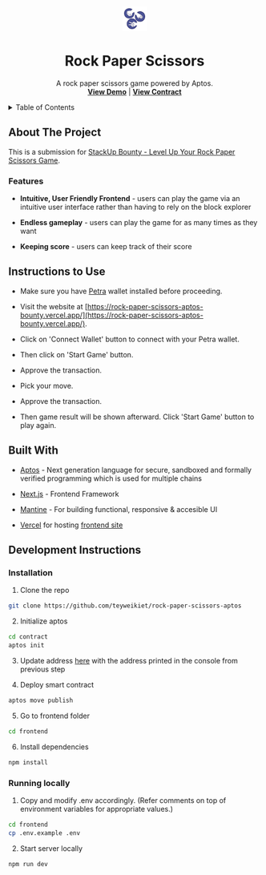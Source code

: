 <br />
<div align="center">
  <a href="https://github.com/teyweikiet/rock-paper-scissors-aptos">
    <img src="/frontend/public/rock-paper-scissors.png" alt="Logo" width="50" height="50">
  </a>

  <h1 align="center" style="border-bottom: 0;">Rock Paper Scissors</h1>

  <p align="center">
    A rock paper scissors game powered by Aptos.
    <br />
    <a href="https://rock-paper-scissors-aptos-bounty.vercel.app/"><strong>View Demo</strong></a> |
    <a href="https://explorer.aptoslabs.com/account/0xfaa259effc96ae64494fa4ed9184202034f23ccb772882432a86f2060f2da768/modules/code/RockPaperScissors/start_game?network=testnet"><strong>View Contract</strong></a>
    <br />
  </p>
</div>

<details>
  <summary>Table of Contents</summary>
  <ol>
    <li>
      <a href="#about-the-project">About The Project</a>
      <ul>
        <li><a href="#features">Features</a></li>
      </ul>
    </li>
    <li>
      <a href="#instructions-to-use">Instructions to Use</a>
    </li>
    <li>
      <a href="#built-with">Built With</a>
    </li>
    <li>
      <a href="#development-instructions">Development Instructions</a>
      <ul>
        <li><a href="#installation">Installation</a></li>
        <li><a href="#running-locally">Running locally</a></li>
      </ul>
    </li>
  </ol>
</details>

## About The Project

This is a submission for [StackUp Bounty - Level Up Your Rock Paper Scissors Game](https://earn.stackup.dev/campaigns/move-on-aptos-iii/quests/bounty-level-up-your-rock-paper-scissors-game-7a02).

### Features

- **Intuitive, User Friendly Frontend** - users can play the game via an intuitive user interface rather than having to rely on the block explorer

- **Endless gameplay** - users can play the game for as many times as they want

- **Keeping score** - users can keep track of their score

## Instructions to Use

- Make sure you have [Petra](https://petra.app/) wallet installed before proceeding.

- Visit the website at [https://rock-paper-scissors-aptos-bounty.vercel.app/](https://rock-paper-scissors-aptos-bounty.vercel.app/).

- Click on 'Connect Wallet' button to connect with your Petra wallet.

- Then click on 'Start Game' button.

- Approve the transaction.

- Pick your move.

- Approve the transaction.

- Then game result will be shown afterward. Click 'Start Game' button to play again.

## Built With

- [Aptos](https://aptos.dev/en/build/smart-contracts) - Next generation language for secure, sandboxed and formally verified programming which is used for multiple chains

- [Next.js](https://nextjs.org/) - Frontend Framework

- [Mantine](https://mantine.dev/) - For building functional, responsive & accesible UI

- [Vercel](https://vercel.com/) for hosting [frontend site](https://affinidi-powered-product-stackup-bounty.vercel.app/)

## Development Instructions

### Installation

1. Clone the repo
```sh
git clone https://github.com/teyweikiet/rock-paper-scissors-aptos
```

2. Initialize aptos
```sh
cd contract
aptos init
```

3. Update address [here](/contract/sources/RockPaperScissors.move#1) with the address printed in the console from previous step

4. Deploy smart contract
```sh
aptos move publish
```

5. Go to frontend folder
```sh
cd frontend
```

6. Install dependencies
```sh
npm install
```

### Running locally

1. Copy and modify .env accordingly. (Refer comments on top of environment variables for appropriate values.)
```sh
cd frontend
cp .env.example .env
```

2. Start server locally
```sh
npm run dev
```

